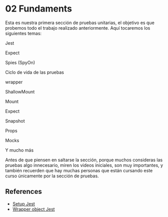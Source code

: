 # 02 Fundaments

Esta es nuestra primera sección de pruebas unitarias, el objetivo es que probemos todo el trabajo realizado anteriormente. Aquí tocaremos los siguientes temas:

Jest

Expect

Spies (SpyOn)

Ciclo de vida de las pruebas

wrapper

ShallowMount

Mount

Expect

Snapshot

Props

Mocks

Y mucho más

Antes de que piensen en saltarse la sección, porque muchos consideras las pruebas algo innecesario, miren los videos iniciales, son muy importantes, y también recuerden que hay muchas personas que están cursando este curso únicamente por la sección de pruebas.

## References

* [Setup Jest](https://jestjs.io/docs/setup-teardown)
* [Wrapper object Jest](https://v1.test-utils.vuejs.org/api/wrapper/)

